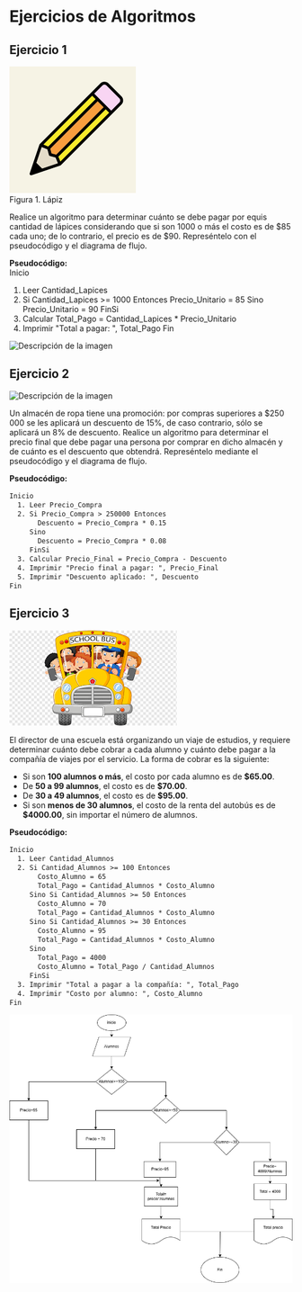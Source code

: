 # Ejercicios de Algoritmos  

## Ejercicio 1  
![Descripción de la imagen](../Imagenes/images.png)  
Figura 1. Lápiz

Realice un algoritmo para determinar cuánto se debe pagar por equis cantidad de lápices considerando que si son 1000 o más el costo es de $85 cada uno; de lo contrario, el precio es de $90. Represéntelo con el pseudocódigo y el diagrama de flujo. 

**Pseudocódigo:**  
Inicio
  1. Leer Cantidad_Lapices
  2. Si Cantidad_Lapices >= 1000 Entonces
       Precio_Unitario = 85
     Sino
       Precio_Unitario = 90
     FinSi
  3. Calcular Total_Pago = Cantidad_Lapices * Precio_Unitario
  4. Imprimir "Total a pagar: ", Total_Pago
Fin

![Descripción de la imagen](../Imagenes/Diagrama%20sin%20título.drawio.png)


## Ejercicio 2  
![Descripción de la imagen](../Imagenes/conjunto-ropa-complementos-hombre-mujer-ilustraciones-prenda-armario-vestido-camisa-jeans-pantalones-dibujos-animados-aislado-blanco_74855-20713.avif)

Un almacén de ropa tiene una promoción: por compras superiores a $250 000 se les aplicará un descuento de 15%, de caso contrario, sólo se aplicará un 8% de descuento. Realice un algoritmo para determinar el precio final que debe pagar una persona por comprar en dicho almacén y de cuánto es el descuento que obtendrá. Represéntelo mediante el pseudocódigo y el diagrama de flujo. 

**Pseudocódigo:**

```
Inicio
  1. Leer Precio_Compra
  2. Si Precio_Compra > 250000 Entonces
       Descuento = Precio_Compra * 0.15
     Sino
       Descuento = Precio_Compra * 0.08
     FinSi
  3. Calcular Precio_Final = Precio_Compra - Descuento
  4. Imprimir "Precio final a pagar: ", Precio_Final
  5. Imprimir "Descuento aplicado: ", Descuento
Fin
```

## Ejercicio 3 
 ![Descripción de la imagen](../Imagenes/images%20(1).png)

El director de una escuela está organizando un viaje de estudios, y requiere determinar cuánto debe cobrar a cada alumno y cuánto debe pagar a la compañía de viajes por el servicio. La forma de cobrar es la siguiente:  
- Si son **100 alumnos o más**, el costo por cada alumno es de **$65.00**.  
- De **50 a 99 alumnos**, el costo es de **$70.00**.  
- De **30 a 49 alumnos**, el costo es de **$95.00**.  
- Si son **menos de 30 alumnos**, el costo de la renta del autobús es de **$4000.00**, sin importar el número de alumnos.  

**Pseudocódigo:**

```
Inicio
  1. Leer Cantidad_Alumnos
  2. Si Cantidad_Alumnos >= 100 Entonces
       Costo_Alumno = 65
       Total_Pago = Cantidad_Alumnos * Costo_Alumno
     Sino Si Cantidad_Alumnos >= 50 Entonces
       Costo_Alumno = 70
       Total_Pago = Cantidad_Alumnos * Costo_Alumno
     Sino Si Cantidad_Alumnos >= 30 Entonces
       Costo_Alumno = 95
       Total_Pago = Cantidad_Alumnos * Costo_Alumno
     Sino
       Total_Pago = 4000
       Costo_Alumno = Total_Pago / Cantidad_Alumnos
     FinSi
  3. Imprimir "Total a pagar a la compañía: ", Total_Pago
  4. Imprimir "Costo por alumno: ", Costo_Alumno
Fin
```

![Descripción de la imagen](../Imagenes/Diagramaalumnos.drawio.png)

